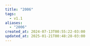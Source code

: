 ```yaml
---
title: "2006"
tags:
  - v1.1
aliases:
  - "2006"
created_at: 2024-07-13T00:55:22-03:00
updated_at: 2025-01-21T00:48:28-03:00
---
```


